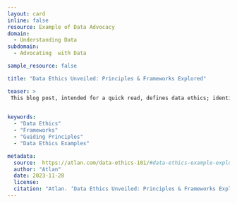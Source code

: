 ```yaml
---
layout: card
inline: false
resource: Example of Data Advocacy
domain:
  - Understanding Data
subdomain:
  - Advocating  with Data

sample_resource: false

title: "Data Ethics Unveiled: Principles & Frameworks Explored"

teaser: >
 This blog post, intended for a quick read, defines data ethics; identifies various reasons as to why data ethics is so important; outlines useful frameworks, guiding principles, and challenges of data ethics; and describes real world examples of data ethics, including the situations, concerns, and outcomes of each.
 

keywords:
  - "Data Ethics"
  - "Frameworks"
  - "Guiding Principles"
  - "Data Ethics Examples"

metadata:
  source:  https://atlan.com/data-ethics-101/#data-ethics-example-exploring-real-world-scenarios
  author: "Atlan"
  date: 2023-11-28
  license:
  citation: "Atlan. ‘Data Ethics Unveiled: Principles & Frameworks Explored.’ https://atlan.com/data-ethics-101/#data-ethics-example-exploring-real-world-scenarios. Accessed on 29 June 2024."
---
```


